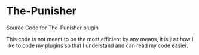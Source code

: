 # The-Punisher
Source Code for The-Punisher plugin

This code is not meant to be the most efficient by any means, it is just how I like to code my plugins
so that I understand and can read my code easier.
